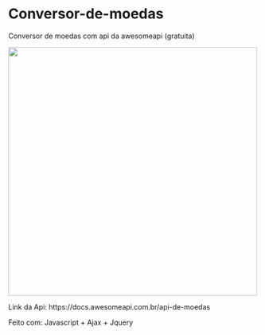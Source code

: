 # Conversor-de-moedas
Conversor de moedas com api da awesomeapi (gratuita) 
<p>
<a href="https://rubenfilipe07.github.io/Conversor-de-moedas/">  <img src="https://rubenfilipe07.github.io/imagens/conversor.png" width="500">
  </a>
</p> 
Link da Api: https://docs.awesomeapi.com.br/api-de-moedas

Feito com: Javascript + Ajax + Jquery
